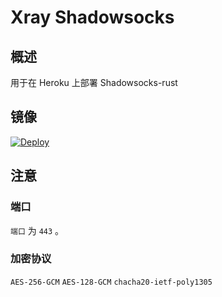 # Xray Shadowsocks

## 概述

用于在 Heroku 上部署 Shadowsocks-rust

## 镜像

[![Deploy](https://www.herokucdn.com/deploy/button.png)](https://dashboard.heroku.com/new?template=https://github.com/Tonkercke/SSRUST)

## 注意

### 端口

`端口` 为 `443` 。

### 加密协议
`AES-256-GCM`
`AES-128-GCM`
`chacha20-ietf-poly1305`


